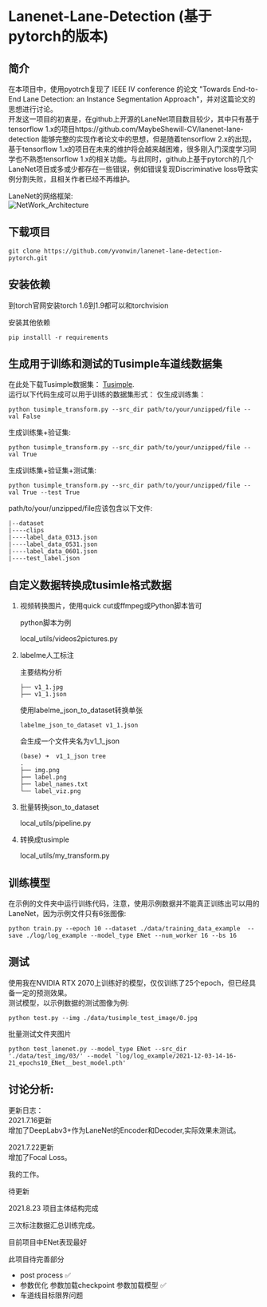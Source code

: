 # Lanenet-Lane-Detection (基于pytorch的版本)

## 简介     
在本项目中，使用pyotrch复现了 IEEE IV conference 的论文 "Towards End-to-End Lane Detection: an Instance Segmentation Approach"，并对这篇论文的思想进行讨论。   
开发这一项目的初衷是，在github上开源的LaneNet项目数目较少，其中只有基于tensorflow 1.x的项目https://github.com/MaybeShewill-CV/lanenet-lane-detection 能够完整的实现作者论文中的思想，但是随着tensorflow 2.x的出现，基于tensorflow 1.x的项目在未来的维护将会越来越困难，很多刚入门深度学习同学也不熟悉tensorflow 1.x的相关功能。与此同时，github上基于pytorch的几个LaneNet项目或多或少都存在一些错误，例如错误复现Discriminative loss导致实例分割失败，且相关作者已经不再维护。   

LaneNet的网络框架:    
![NetWork_Architecture](./data/source_image/network_architecture.png)

## 下载项目

```
git clone https://github.com/yvonwin/lanenet-lane-detection-pytorch.git
```

## 安装依赖

到torch官网安装torch 1.6到1.9都可以和torchvision

安装其他依赖

```
pip installl -r requirements
```



## 生成用于训练和测试的Tusimple车道线数据集

在此处下载Tusimple数据集： [Tusimple](https://github.com/TuSimple/tusimple-benchmark/issues/3).  
运行以下代码生成可以用于训练的数据集形式： 
仅生成训练集：   
```
python tusimple_transform.py --src_dir path/to/your/unzipped/file --val False
```
生成训练集+验证集:    
```
python tusimple_transform.py --src_dir path/to/your/unzipped/file --val True
```
生成训练集+验证集+测试集:    
```
python tusimple_transform.py --src_dir path/to/your/unzipped/file --val True --test True
```
path/to/your/unzipped/file应该包含以下文件:    
```
|--dataset
|----clips
|----label_data_0313.json
|----label_data_0531.json
|----label_data_0601.json
|----test_label.json
```

## 自定义数据转换成tusimle格式数据

1. 视频转换图片，使用quick cut或ffmpeg或Python脚本皆可

   python脚本为例

   local_utils/videos2pictures.py

2. labelme人工标注

   主要结构分析

   ```
   ├── v1_1.jpg
   ├── v1_1.json
   ```

   使用labelme_json_to_dataset转换单张

   ```
   labelme_json_to_dataset v1_1.json
   ```

   会生成一个文件夹名为v1_1_json

   ```
   (base) ➜  v1_1_json tree
   .
   ├── img.png
   ├── label.png
   ├── label_names.txt
   └── label_viz.png
   ```

   

3. 批量转换json_to_dataset

   local_utils/pipeline.py

4. 转换成tusimple

   local_utils/my_transform.py

   

##	训练模型

在示例的文件夹中运行训练代码，注意，使用示例数据并不能真正训练出可以用的LaneNet，因为示例文件只有6张图像:   
```
python train.py --epoch 10 --dataset ./data/training_data_example  --save ./log/log_example --model_type ENet --num_worker 16 --bs 16
```


## 测试

使用我在NVIDIA RTX 2070上训练好的模型，仅仅训练了25个epoch，但已经具备一定的预测效果。         
测试模型，以示例数据的测试图像为例:    
```
python test.py --img ./data/tusimple_test_image/0.jpg
```

批量测试文件夹图片

```
python test_lanenet.py --model_type ENet --src_dir './data/test_img/03/' --model 'log/log_example/2021-12-03-14-16-21_epochs10_ENet__best_model.pth'
```

   


## 讨论分析:    
更新日志：    
2021.7.16更新    
增加了DeepLabv3+作为LaneNet的Encoder和Decoder,实际效果未测试。    

2021.7.22更新    
增加了Focal Loss。     

我的工作。

待更新

2021.8.23 项目主体结构完成

三次标注数据汇总训练完成。

目前项目中ENet表现最好

此项目待完善部分
- post process ✅
- 参数优化 参数加载checkpoint 参数加载模型 ✅
- 车道线目标限界问题

